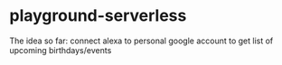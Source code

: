 # playground-serverless

The idea so far:
    connect alexa to personal google account to get list of upcoming birthdays/events